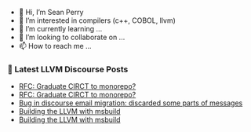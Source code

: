 - 👋 Hi, I’m Sean Perry
- 👀 I’m interested in compilers (c++, COBOL, llvm)
- 🌱 I’m currently learning ...
- 💞️ I’m looking to collaborate on ...
- 📫 How to reach me ...

<!---
s66perry/s66perry is a ✨ special ✨ repository because its `README.md` (this file) appears on your GitHub profile.
You can click the Preview link to take a look at your changes.
--->
### 📕 Latest LLVM Discourse Posts

<!-- DISCOURSE-LLVM:START -->
- [RFC: Graduate CIRCT to monorepo?](https://discourse.llvm.org/t/rfc-graduate-circt-to-monorepo/61890?page=3#post_42)
- [RFC: Graduate CIRCT to monorepo?](https://discourse.llvm.org/t/rfc-graduate-circt-to-monorepo/61890?page=3#post_41)
- [Bug in discourse email migration: discarded some parts of messages](https://discourse.llvm.org/t/bug-in-discourse-email-migration-discarded-some-parts-of-messages/60074#post_8)
- [Building the LLVM with msbuild](https://discourse.llvm.org/t/building-the-llvm-with-msbuild/62053#post_5)
- [Building the LLVM with msbuild](https://discourse.llvm.org/t/building-the-llvm-with-msbuild/62053#post_4)
<!-- DISCOURSE-LLVM:END -->
